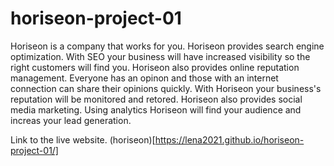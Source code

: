 # horiseon-project-01
Horiseon is a company that works for you. 
Horiseon provides search engine optimization. With SEO your business will have increased visibility so the right customers will find you. Horiseon also provides online reputation management. Everyone has an opinon and those with an internet connection can share their opinions quickly. With Horiseon your business's reputation will be monitored and retored. Horiseon also provides social media marketing. Using analytics Horiseon will find your audience and increas your lead generation. 


Link to the live website. 
(horiseon)[https://lena2021.github.io/horiseon-project-01/]

